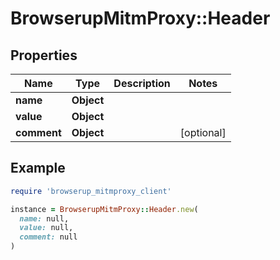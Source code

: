 # BrowserupMitmProxy::Header

## Properties

| Name | Type | Description | Notes |
| ---- | ---- | ----------- | ----- |
| **name** | **Object** |  |  |
| **value** | **Object** |  |  |
| **comment** | **Object** |  | [optional] |

## Example

```ruby
require 'browserup_mitmproxy_client'

instance = BrowserupMitmProxy::Header.new(
  name: null,
  value: null,
  comment: null
)
```


